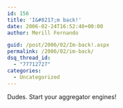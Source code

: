 ```yaml
---
id: 156
title: 'I&#8217;m back!'
date: 2006-02-24T16:52:40+00:00
author: Merill Fernando

guid: /post/2006/02/Im-back!.aspx
permalink: /2006/02/im-back/
dsq_thread_id:
  - "77712727"
categories:
  - Uncategorized
---
```

Dudes. Start your aggregator engines!